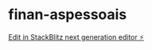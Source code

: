 # finan-aspessoais

[Edit in StackBlitz next generation editor ⚡️](https://stackblitz.com/~/github.com/joaodiasft/finan-aspessoais)